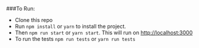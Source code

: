 ###To Run:

- Clone this repo
- Run `npm install` or `yarn` to install the project. 
- Then `npm run start` or `yarn start`. This will run on [http://localhost:3000]()
- To run the tests `npm run tests` or `yarn run tests`
